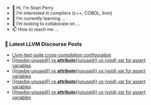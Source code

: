 - 👋 Hi, I’m Sean Perry
- 👀 I’m interested in compilers (c++, COBOL, llvm)
- 🌱 I’m currently learning ...
- 💞️ I’m looking to collaborate on ...
- 📫 How to reach me ...

<!---
s66perry/s66perry is a ✨ special ✨ repository because its `README.md` (this file) appears on your GitHub profile.
You can click the Preview link to take a look at your changes.
--->
### 📕 Latest LLVM Discourse Posts

<!-- DISCOURSE-LLVM:START -->
- [Llvm-test-suite cross-compilation configuration](https://discourse.llvm.org/t/llvm-test-suite-cross-compilation-configuration/70876#post_3)
- [[[maybe-unused]] vs __attribute__&lpar;&lpar;unused&rpar;&rpar; vs &lpar;void&rpar; var for assert variables](https://discourse.llvm.org/t/maybe-unused-vs-attribute-unused-vs-void-var-for-assert-variables/64212?page=2#post_36)
- [[[maybe-unused]] vs __attribute__&lpar;&lpar;unused&rpar;&rpar; vs &lpar;void&rpar; var for assert variables](https://discourse.llvm.org/t/maybe-unused-vs-attribute-unused-vs-void-var-for-assert-variables/64212?page=2#post_35)
- [[[maybe-unused]] vs __attribute__&lpar;&lpar;unused&rpar;&rpar; vs &lpar;void&rpar; var for assert variables](https://discourse.llvm.org/t/maybe-unused-vs-attribute-unused-vs-void-var-for-assert-variables/64212?page=2#post_34)
- [[[maybe-unused]] vs __attribute__&lpar;&lpar;unused&rpar;&rpar; vs &lpar;void&rpar; var for assert variables](https://discourse.llvm.org/t/maybe-unused-vs-attribute-unused-vs-void-var-for-assert-variables/64212?page=2#post_33)
<!-- DISCOURSE-LLVM:END -->
